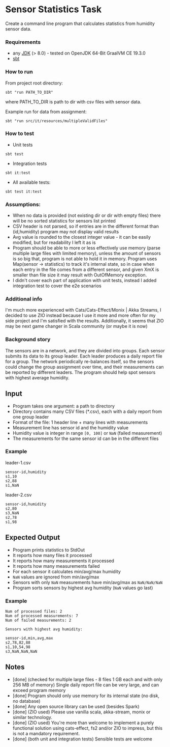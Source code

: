 # Sensor Statistics Task

Create a command line program that calculates statistics from humidity sensor data.

### Requirements

 * any [JDK](https://github.com/graalvm/graalvm-ce-builds/releases/tag/vm-20.1.0) (> 8.0) - tested on OpenJDK 64-Bit GraalVM CE 19.3.0 
 * [sbt](https://www.scala-sbt.org/download.html)
 
### How to run
From project root directory:

```
sbt "run PATH_TO_DIR"
```
where PATH_TO_DIR is path to dir with csv files with sensor data.

Example run for data from assignment:
```
sbt "run src/it/resources/multipleValidFiles"
```

### How to test

* Unit tests
```
sbt test
```
* Integration tests
```
sbt it:test
```
* All available tests:
```
sbt test it:test
```

### Assumptions:

- When no data is provided (not existing dir or dir with empty files) there will be no sorted statistics for sensors list printed 
- CSV header is not parsed, so if entries are in the different format than (id,humidity) program may not display valid results
- Avg value is rounded to the closest integer value - it can be easily modified, but for readability I left it as is
- Program should be able to more or less effectively use memory (parse multiple large files with limited memory), unless the amount of sensors 
is so big that, program is not able to hold it in memory. Program uses Map(sensor -> statistics) to track it's internal state, so in case
when each entry in the file comes from a different sensor, and given XmX is smaller than file size it may result with OutOfMemory exception. 
- I didn't cover each part of application with unit tests, instead I added integration test to cover the e2e scenarios

### Additional info
I'm much more experienced with Cats/Cats-Effect/Monix | Akka Streams, I decided to use ZIO instead because I use it more and more often
for my side project and I'm satisfied with the results. Additionally, it seems that ZIO may be next game changer in Scala community (or maybe it is now)

### Background story

The sensors are in a network, and they are divided into groups. Each sensor submits its data to its group leader.
Each leader produces a daily report file for a group. The network periodically re-balances itself, so the sensors could
change the group assignment over time, and their measurements can be reported by different leaders. The program should
help spot sensors with highest average humidity.

## Input

- Program takes one argument: a path to directory
- Directory contains many CSV files (*.csv), each with a daily report from one group leader
- Format of the file: 1 header line + many lines with measurements
- Measurement line has sensor id and the humidity value
- Humidity value is integer in range `[0, 100]` or `NaN` (failed measurement)
- The measurements for the same sensor id can be in the different files

### Example

leader-1.csv
```
sensor-id,humidity
s1,10
s2,88
s1,NaN
```

leader-2.csv
```
sensor-id,humidity
s2,80
s3,NaN
s2,78
s1,98
```

## Expected Output

- Program prints statistics to StdOut
- It reports how many files it processed
- It reports how many measurements it processed
- It reports how many measurements failed
- For each sensor it calculates min/avg/max humidity
- `NaN` values are ignored from min/avg/max
- Sensors with only `NaN` measurements have min/avg/max as `NaN/NaN/NaN`
- Program sorts sensors by highest avg humidity (`NaN` values go last)

### Example

```
Num of processed files: 2
Num of processed measurements: 7
Num of failed measurements: 2

Sensors with highest avg humidity:

sensor-id,min,avg,max
s2,78,82,88
s1,10,54,98
s3,NaN,NaN,NaN
```

## Notes

- [done] (checked for multiple large files - 8 files 1 GB each and with only 256 MB of memory) Single daily report file can be very large, and can exceed program memory
- [done] Program should only use memory for its internal state (no disk, no database)
- [done] Any open source library can be used (besides Spark) 
- [done] (ZIO used) Please use vanilla scala, akka-stream, monix or similar technology. 
- [done] (ZIO used) You're more than welcome to implement a purely functional solution using cats-effect, fs2 and/or ZIO to impress, 
  but this is not a mandatory requirement. 
- [done] (both unit and integration tests) Sensible tests are welcome
